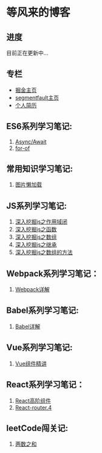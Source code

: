 # 等风来的博客
## 进度
目前正在更新中...
## 专栏
* [掘金主页](https://juejin.im/user/5acde3bdf265da239b41cc68)
* [segmentfault主页](https://segmentfault.com/u/wsmdyj)
* [个人简历](https://github.com/WsmDyj/puhua/blob/master/%E9%82%AC%E5%97%A3%E6%95%8F%E7%AE%80%E5%8E%86.pdf)
## ES6系列学习笔记:
1. [Async/Await](https://github.com/WsmDyj/Blog/blob/master/ES6/Async/async.md)
2. [for-of](https://github.com/WsmDyj/Blog/blob/master/ES6/For-Of/for-of.md)
## 常用知识学习笔记:
1. [图片懒加载]()
## JS系列学习笔记:
1. [深入挖掘js之作用域闭](https://github.com/WsmDyj/Blog/blob/master/JS/%E6%B7%B1%E5%85%A5%E6%8C%96%E6%8E%98js%E4%B9%8B%E4%BD%9C%E7%94%A8%E5%9F%9F%E9%97%AD.md)
2. [深入挖掘js之函数](https://github.com/WsmDyj/Blog/blob/master/JS/%E6%B7%B1%E5%85%A5%E6%8C%96%E6%8E%98js%E4%B9%8B%E5%87%BD%E6%95%B0.md)
3. [深入挖掘js之数组](https://github.com/WsmDyj/Blog/blob/master/JS/%E6%B7%B1%E5%85%A5%E6%8C%96%E6%8E%98js%E4%B9%8B%E6%95%B0%E7%BB%84.md)
4. [深入挖掘js之继承](https://github.com/WsmDyj/Blog/blob/master/JS/%E6%B7%B1%E5%85%A5%E6%8C%96%E6%8E%98js%E4%B9%8B%E7%BB%A7%E6%89%BF.md)
5. [深入挖掘js之数组的方法](https://github.com/WsmDyj/Blog/blob/master/JS/%E6%B7%B1%E5%85%A5%E6%8C%96%E6%8E%98js%E4%B9%8B%E6%95%B0%E7%BB%84%E6%96%B9%E6%B3%95.md)
## Webpack系列学习笔记：
1. [Webpack详解](https://github.com/WsmDyj/Blog/blob/master/Webpack/webpack.md)
## Babel系列学习笔记:
1. [Babel详解](https://github.com/WsmDyj/Blog/blob/master/Babel/Babel.md)
## Vue系列学习笔记:
1. [Vue组件精讲](https://github.com/WsmDyj/Blog/blob/master/Vue/vue--%E7%BB%84%E4%BB%B6%E7%B2%BE%E8%AE%B2.md)
## React系列学习笔记：
1. [React高阶组件](https://github.com/WsmDyj/Blog/tree/master/React/%E9%AB%98%E9%98%B6%E7%BB%84%E4%BB%B6)
2. [React-router.4](https://github.com/WsmDyj/Blog/tree/master/React/react-router)
## leetCode闯关记:
1. [两数之和](https://github.com/WsmDyj/Blog/blob/master/leetcode/1.js)